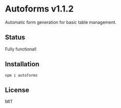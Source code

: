 # Autoforms v1.1.2

Automatic form generation for basic table management.

## Status

Fully functional!

## Installation

`npm i autoforms`

## License

MIT
